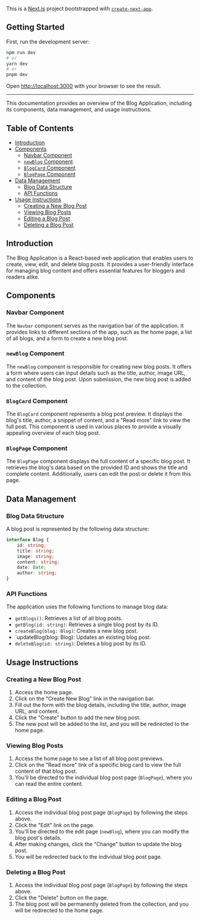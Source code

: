 This is a [Next.js](https://nextjs.org/) project bootstrapped with [`create-next-app`](https://github.com/vercel/next.js/tree/canary/packages/create-next-app).

## Getting Started

First, run the development server:

```bash
npm run dev
# or
yarn dev
# or
pnpm dev
```

Open [http://localhost:3000](http://localhost:3000) with your browser to see the result.



---

This documentation provides an overview of the Blog Application, including its components, data management, and usage instructions.

## Table of Contents

- [Introduction](#introduction)
- [Components](#components)
  - [Navbar Component](#navbar-component)
  - [`newBlog` Component](#newblog-component)
  - [`BlogCard` Component](#blogcard-component)
  - [`BlogPage` Component](#blogpage-component)
- [Data Management](#data-management)
  - [Blog Data Structure](#blog-data-structure)
  - [API Functions](#api-functions)
- [Usage Instructions](#usage-instructions)
  - [Creating a New Blog Post](#creating-a-new-blog-post)
  - [Viewing Blog Posts](#viewing-blog-posts)
  - [Editing a Blog Post](#editing-a-blog-post)
  - [Deleting a Blog Post](#deleting-a-blog-post)

## Introduction

The Blog Application is a React-based web application that enables users to create, view, edit, and delete blog posts. It provides a user-friendly interface for managing blog content and offers essential features for bloggers and readers alike.

## Components

### Navbar Component

The `Navbar` component serves as the navigation bar of the application. It provides links to different sections of the app, such as the home page, a list of all blogs, and a form to create a new blog post.

### `newBlog` Component

The `newBlog` component is responsible for creating new blog posts. It offers a form where users can input details such as the title, author, image URL, and content of the blog post. Upon submission, the new blog post is added to the collection.

### `BlogCard` Component

The `BlogCard` component represents a blog post preview. It displays the blog's title, author, a snippet of content, and a "Read more" link to view the full post. This component is used in various places to provide a visually appealing overview of each blog post.

### `BlogPage` Component

The `BlogPage` component displays the full content of a specific blog post. It retrieves the blog's data based on the provided ID and shows the title and complete content. Additionally, users can edit the post or delete it from this page.

## Data Management

### Blog Data Structure

A blog post is represented by the following data structure:

```typescript
interface Blog {
    id: string;
    title: string;
    image: string;
    content: string;
    date: Date;
    author: string;
}
```

### API Functions

The application uses the following functions to manage blog data:

- `getBlogs()`: Retrieves a list of all blog posts.
- `getBlog(id: string)`: Retrieves a single blog post by its ID.
- `createBlog(blog: Blog)`: Creates a new blog post.
- `updateBlog(blog: Blog): Updates an existing blog post.
- `deleteBlog(id: string)`: Deletes a blog post by its ID.

## Usage Instructions

### Creating a New Blog Post

1. Access the home page.
2. Click on the "Create New Blog" link in the navigation bar.
3. Fill out the form with the blog details, including the title, author, image URL, and content.
4. Click the "Create" button to add the new blog post.
5. The new post will be added to the list, and you will be redirected to the home page.

### Viewing Blog Posts

1. Access the home page to see a list of all blog post previews.
2. Click on the "Read more" link of a specific blog card to view the full content of that blog post.
3. You'll be directed to the individual blog post page (`BlogPage`), where you can read the entire content.

### Editing a Blog Post

1. Access the individual blog post page (`BlogPage`) by following the steps above.
2. Click the "Edit" link on the page.
3. You'll be directed to the edit page (`newBlog`), where you can modify the blog post's details.
4. After making changes, click the "Change" button to update the blog post.
5. You will be redirected back to the individual blog post page.

### Deleting a Blog Post

1. Access the individual blog post page (`BlogPage`) by following the steps above.
2. Click the "Delete" button on the page.
3. The blog post will be permanently deleted from the collection, and you will be redirected to the home page.
